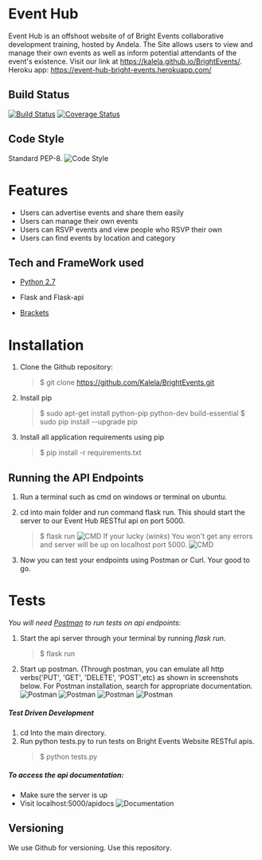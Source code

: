Event Hub
=========
Event Hub is an offshoot website of of Bright Events collaborative development training, hosted by Andela. The Site allows users to view and manage their own events as well as inform potential attendants of the event's existence. Visit our link at https://kalela.github.io/BrightEvents/.
Heroku app: https://event-hub-bright-events.herokuapp.com/

Build Status
------------
[![Build Status](https://travis-ci.org/Kalela/BrightEvents.svg?branch=ft-Better-UI-and-Logic-153324164)](https://travis-ci.org/Kalela/BrightEvents)
[![Coverage Status](https://coveralls.io/repos/github/Kalela/BrightEvents/badge.svg?branch=ft-Better-UI-and-Logic-153324164)](https://coveralls.io/github/Kalela/BrightEvents?branch=ft-Better-UI-and-Logic-153324164)

Code Style
----------
Standard PEP-8.
![Code Style](https://img.shields.io/badge/code_style-standard-brightgreen.svg)

Features
========
* Users can advertise events and share them easily 
* Users can manage their own events
* Users can RSVP events and view people who RSVP their own
* Users can find events by location and category

Tech and FrameWork used
-----------------------
* [Python 2.7](https://www.python.org/downloads/)
* Flask and Flask-api

* [Brackets](http://brackets.io/)

Installation
============
1. Clone the Github repository:
    >$ git clone https://github.com/Kalela/BrightEvents.git
2. Install pip
    >$ sudo apt-get install python-pip python-dev build-essential
    >$ sudo pip install --upgrade pip
    
3. Install all application requirements using pip
    >$ pip install -r requirements.txt

Running the API Endpoints
-------------------------
1. Run a terminal such as cmd on windows or terminal on ubuntu.
2. cd into main folder and run command flask run. This should start the server to our Event Hub RESTful api on port 5000.
    >$ flask run
![CMD](https://image.ibb.co/jSxZNG/Screenshot_from_2017_12_29_20_58_25.png "Bright Events")
   If your lucky (*winks*) You won't get any errors and server will be up on localhost port 5000.
![CMD](https://image.ibb.co/d1Q79w/Screenshot_from_2017_12_29_20_46_38.png "Bright Events") 
   
3. Now you can test your endpoints using Postman or Curl.
Your good to go.

Tests
=====
_You will need [Postman](https://www.getpostman.com/apps) to run tests on api endpoints:_
1. Start the api server through your terminal by running _flask run_.
    >$ flask run
2. Start up postman. (Through postman, you can emulate all http verbs('PUT', 'GET', 'DELETE', 'POST',etc) as shown in screenshots below. For Postman installation, search for appropriate documentation.
    ![Postman](https://image.ibb.co/gHy27w/Screenshot_111.png "Api Tests")
    ![Postman](https://image.ibb.co/hXVRZb/Screenshot_113.png "Api Tests")
    ![Postman](https://image.ibb.co/kdMN7w/Screenshot_115.png "Api Tests")
    ![Postman](https://image.ibb.co/hpNUnw/Screenshot_118.png "Api Tests")
    
   

##### Test Driven Development #####
1. cd Into the main directory.
2. Run python tests.py to run tests on Bright Events Website RESTful apis.
    >$ python tests.py

##### To access the api documentation:
* Make sure the server is up
* Visit localhost:5000/apidocs
![Documentation](https://image.ibb.co/hKeNXG/Screenshot_from_2018_01_04_15_08_26.png "Documentation")

Versioning
----------
We use Github for versioning. Use this repository.



    




